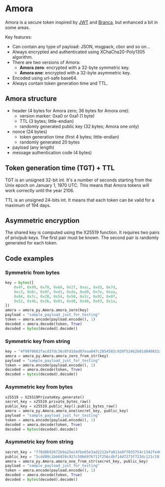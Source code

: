 # Amora

Amora is a secure token inspired by [JWT](https://jwt.io) and [Branca](https://branca.io/),
but enhanced a bit in some areas.

Key features:
- Can contain any type of payload: JSON, msgpack, cbor and so on...
- Always encrypted and authenticated using XChaCha20-Poly1305 algorithm.
- There are two versions of Amora:
	- **Amora zero**: encrypted with a 32-byte symmetric key.
	- **Amora one**: encrypted with a 32-byte asymmetric key.
- Encoded using url-safe base64.
- Always contain token generation time and TTL.

## Amora structure

- header (4 bytes for Amora zero; 36 bytes for Amora one):
	- version marker: 0xa0 or 0xa1 (1 byte)
	- TTL (3 bytes; little-endian)
	- randomly generated public key (32 bytes; Amora one only)
- nonce (24 bytes)
	- token generation time (first 4 bytes; little-endian)
	- randomly generated 20 bytes
- payload (any length)
- message authentication code (4 bytes)

## Token generation time (TGT) + TTL

TGT is an unsigned 32-bit int. It's a number of seconds starting from the Unix epoch
on January 1, 1970 UTC. This means that Amora tokens will work correctly until the year 2106.

TTL is an unsigned 24-bits int. It means that each token can be valid for a maximum of 194 days.

## Asymmetric encryption

The shared key is computed using the X25519 function. It requires two pairs of priv/pub keys.
The first pair must be known. The second pair is randomly generated for each token.

## Code examples

### Symmetric from bytes

```python
key = bytes([
	0x4f, 0x99, 0x70, 0x66, 0x2f, 0xac, 0xd3, 0x7d,
	0xc3, 0x6c, 0x0f, 0xd1, 0xda, 0xd0, 0x7e, 0xaa,
	0x04, 0x7c, 0x28, 0x54, 0x58, 0x3c, 0x92, 0x0f,
	0x52, 0x4b, 0x2b, 0x01, 0xd8, 0x40, 0x83, 0x1a,
])
amora = amora_py.Amora.amora_zero(key)
payload = "sample_payload_just_for_testing"
token = amora.encode(payload.encode(), 1)
decoded = amora.decode(token, True)
decoded = bytes(decoded).decode()
```

### Symmetric key from string

```python
key = "4f9970662facd37dc36c0fd1dad07eaa047c2854583c920f524b2b01d840831a"
amora = amora_py.Amora.amora_zero_from_str(key)
payload = "sample_payload_just_for_testing"
token = amora.encode(payload.encode(), 1)
decoded = amora.decode(token, True)
decoded = bytes(decoded).decode()
```

### Asymmetric key from bytes

```python
x25519 = X25519PrivateKey.generate()
secret_key = x25519.private_bytes_raw()
public_key = x25519.public_key().public_bytes_raw()
amora = amora_py.Amora.amora_one(secret_key, public_key)
payload = "sample_payload_just_for_testing"
token = amora.encode(payload.encode(), 1)
decoded = amora.decode(token, True)
decoded = bytes(decoded).decode()
```

### Asymmetric key from string

```python
secret_key = "778d0b92672b9a25ec4fbe65e3ad2212efa011e8f7035754c1342fe46191dbb3"
public_key = "5cdd89c1bb6859c927c50b6976712f256cdbf14d7273f723dc121c191f9d6d6d"
amora = amora_py.Amora.amora_one_from_str(secret_key, public_key)
payload = "sample_payload_just_for_testing"
token = amora.encode(payload.encode(), 1)
decoded = amora.decode(token, True)
decoded = bytes(decoded).decode()
```
